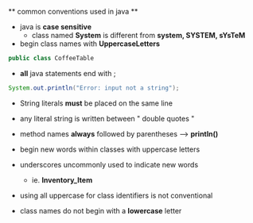 ** common conventions used in java **

- java is __case sensitive__ 
    - class named __System__ is different from __system, SYSTEM, sYsTeM__ 
- begin class names with __UppercaseLetters__  
 ```java 
public class CoffeeTable
```  
- __all__ java statements end with ;
```java
System.out.println("Error: input not a string");
```

- String literals __must__ be placed on the same line 
- any literal string is written between " double quotes "  
- method names __always__ followed by parentheses --> __println()__  


- begin new words within classes with uppercase letters 
- underscores uncommonly used to indicate new words 
    - ie. __Inventory_Item__ 
- using all uppercase for class identifiers is not conventional 
- class names do not begin with a __lowercase__ letter 



